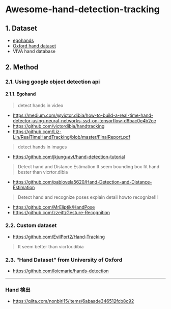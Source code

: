 # Awesome-hand-detection-tracking
## 1. Dataset

* [egohands](http://vision.soic.indiana.edu/projects/egohands/)
* [Oxford hand dataset](http://www.robots.ox.ac.uk/%7Evgg/research/hands/index.html)
* VIVA hand database

## 2. Method 
### 2.1. Using google object detection api 
#### 2.1.1. Egohand 
> detect hands in video
* https://medium.com/@victor.dibia/how-to-build-a-real-time-hand-detector-using-neural-networks-ssd-on-tensorflow-d6bac0e4b2ce
*  https://github.com/victordibia/handtracking
*  https://github.com/Liz-Lin/RealTimeHandTracking/blob/master/FinalReport.pdf

> detect hands in images
* https://github.com/jkjung-avt/hand-detection-tutorial

> Detect hand and Distance Estimation
> It seem bounding box fit hand bester than vicrtor.dibia
* https://github.com/pablovela5620/Hand-Detection-and-Distance-Estimation

> Detect hand and recognize poses
> explain detail howto recognize!!!
* https://github.com/MrEliptik/HandPose
* https://github.com/zzeitt/Gesture-Recognition
### 2.2. Custom dataset

* https://github.com/EvilPort2/Hand-Tracking
> It seem better than vicrtor.dibia


### 2.3. "Hand Dataset" from University of Oxford
* https://github.com/loicmarie/hands-detection


***
### Hand 検出
* https://qiita.com/nonbiri15/items/6abaade346512fcb8c92
